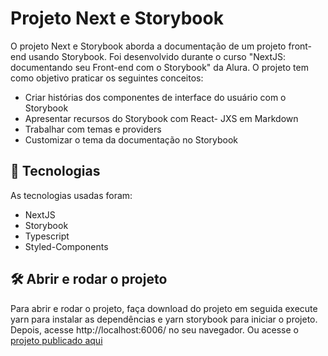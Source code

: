 # Projeto Next e Storybook

O projeto Next e Storybook aborda a documentação de um projeto front-end usando Storybook. Foi desenvolvido durante o curso "NextJS: documentando seu Front-end com o Storybook" da Alura.
O projeto tem como objetivo praticar os seguintes conceitos: 
- Criar histórias dos componentes de interface do usuário com o Storybook
- Apresentar recursos do Storybook com React- JXS em Markdown
- Trabalhar com temas e providers
- Customizar o tema da documentação no Storybook

## 🔧 Tecnologias
As tecnologias usadas foram:
- NextJS
- Storybook
- Typescript
- Styled-Components


## 🛠️ Abrir e rodar o projeto
Para abrir e rodar o projeto, faça download do projeto em seguida execute yarn para instalar as dependências e yarn storybook para iniciar o projeto.
Depois, acesse http://localhost:6006/ no seu navegador. Ou acesse o [projeto publicado aqui](https://projeto-next-storybook.vercel.app/?path=/docs/intro-welcome--docs)
